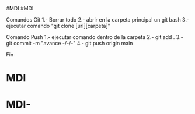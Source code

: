 #MDI
#MDI

Comandos Git
  1.- Borrar todo
  2.- abrir en la carpeta principal un git bash
  3.- ejecutar comando "git clone [url][carpeta]"
  
Comando Push
  1.- ejecutar comando dentro de la carpeta
  2.- git add .
  3.- git commit -m "avance -/-/-"
  4.- git push origin main

Fin
# MDI
# MDI-
